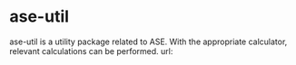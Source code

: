 # ase-util
ase-util is a utility package related to ASE. With the appropriate calculator, relevant calculations can be performed.
url: